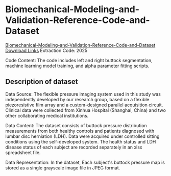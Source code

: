 # Biomechanical-Modeling-and-Validation-Reference-Code-and-Dataset
[Biomechanical-Modeling-and-Validation-Reference-Code-and-Dataset Download Links](https://pan.baidu.com/s/1qgTH9Eom3Jlq7C6as2Bsxg) Extraction Code: 2025

Code Content:
The code includes left and right buttock segmentation, machine learning model training, and alpha parameter fitting scripts.
## Description of dataset 
Data Source:
The flexible pressure imaging system used in this study was independently developed by our research group, based on a flexible piezoresistive film array and a custom-designed parallel acquisition circuit. Clinical data were collected from Xinhua Hospital (Shanghai, China) and two other collaborating medical institutions.

Data Content:
The dataset consists of buttock pressure distribution measurements from both healthy controls and patients diagnosed with lumbar disc herniation (LDH). Data were acquired under controlled sitting conditions using the self-developed system. The health status and LDH disease status of each subject are recorded separately in an xlsx spreadsheet file.


Data Representation: In the dataset, Each subject's buttock pressure map is stored as a single grayscale image file in JPEG format.

